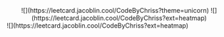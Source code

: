 <div align="center">
  ![](https://leetcard.jacoblin.cool/CodeByChriss?theme=unicorn)
  ![](https://leetcard.jacoblin.cool/CodeByChriss?ext=heatmap)
</div>
![](https://leetcard.jacoblin.cool/CodeByChriss?ext=heatmap)
